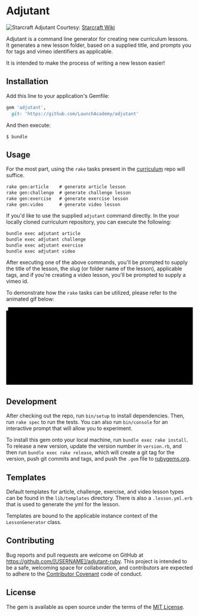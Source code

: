 # Adjutant

![Starcraft Adjutant](http://vignette1.wikia.nocookie.net/starcraft/images/a/a4/Adjutant_SC2_Head2.jpg/revision/latest?cb=20100906202000)
Courtesy: [Starcraft Wiki](http://starcraft.wikia.com/wiki/StarCraft_Wiki)

Adjutant is a command line generator for creating new curriculum lessons. It
generates a new lesson folder, based on a supplied title, and prompts you for
tags and vimeo identifiers as applicable.

It is intended to make the process of writing a new lesson easier!

## Installation

Add this line to your application's Gemfile:

```ruby
gem 'adjutant',
  git: 'https://github.com/LaunchAcademy/adjutant'
```

And then execute:

    $ bundle

## Usage

For the most part, using the `rake` tasks present in the 
[curriculum](https://github.com/launchacademy/curriculum) repo will
suffice. 

```no-highlight
rake gen:article    # generate article lesson
rake gen:challenge  # generate challenge lesson
rake gen:exercise   # generate exercise lesson
rake gen:video      # generate video lesson
```

If you'd like to use the supplied `adjutant` command directly. In the your
locally cloned curriculum repository, you can execute the following:

```no-highlight
bundle exec adjutant article
bundle exec adjutant challenge
bundle exec adjutant exercise
bundle exec adjutant video
```

After executing one of the above commands, you'll be prompted to supply the
title of the lesson, the slug (or folder name of the lesson), applicable tags,
and if you're creating a video lesson, you'll be prompted to supply a vimeo id.

To demonstrate how the `rake` tasks can be utilized, please refer to the
animated gif below:

![Adjutant Usage Animated GIF](adjutant_usage.gif)

## Development

After checking out the repo, run `bin/setup` to install dependencies. Then, run `rake spec` to run the tests. You can also run `bin/console` for an interactive prompt that will allow you to experiment.

To install this gem onto your local machine, run `bundle exec rake install`. To release a new version, update the version number in `version.rb`, and then run `bundle exec rake release`, which will create a git tag for the version, push git commits and tags, and push the `.gem` file to [rubygems.org](https://rubygems.org).

## Templates

Default templates for article, challenge, exercise, and video lesson types can
be found in the `lib/templates` directory. There is also a `.lesson.yml.erb`
that is used to generate the yml for the lesson.

Templates are bound to the applicable instance context of the `LessonGenerator`
class.

## Contributing

Bug reports and pull requests are welcome on GitHub at https://github.com/[USERNAME]/adjutant-ruby. This project is intended to be a safe, welcoming space for collaboration, and contributors are expected to adhere to the [Contributor Covenant](http://contributor-covenant.org) code of conduct.


## License

The gem is available as open source under the terms of the [MIT License](http://opensource.org/licenses/MIT).

